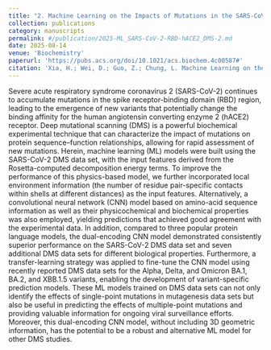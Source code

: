 ```yaml
---
title: "2. Machine Learning on the Impacts of Mutations in the SARS-CoV-2 Spike RBD on Binding Affinity to Human ACE2 Based on Deep Mutational Scanning Data"
collection: publications
category: manuscripts
permalink: #/publication/2025-ML_SARS-CoV-2-RBD-hACE2_DMS-2.md
date: 2025-08-14
venue: 'Biochemistry'
paperurl: 'https://pubs.acs.org/doi/10.1021/acs.biochem.4c00587#'
citation: 'Xia, H.; Wei, D.; Guo, Z.; Chung, L. Machine Learning on the Impacts of Mutations in the SARS-CoV-2 Spike RBD on Binding Affinity to Human ACE2 Based on Deep Mutational Scanning Data. <i>Biochemistry</i>. <b>2025</b>, <i>64</i>, 3790-3800.'
---
```


Severe acute respiratory syndrome coronavirus 2 (SARS-CoV-2) continues to accumulate mutations in the spike receptor-binding domain (RBD) region, leading to the emergence of new variants that potentially change the binding affinity for the human angiotensin converting enzyme 2 (hACE2) receptor. Deep mutational scanning (DMS) is a powerful biochemical experimental technique that can characterize the impact of mutations on protein sequence–function relationships, allowing for rapid assessment of new mutations. Herein, machine learning (ML) models were built using the SARS-CoV-2 DMS data set, with the input features derived from the Rosetta-computed decomposition energy terms. To improve the performance of this physics-based model, we further incorporated local environment information (the number of residue pair-specific contacts within shells at different distances) as the input features. Alternatively, a convolutional neural network (CNN) model based on amino-acid sequence information as well as their physicochemical and biochemical properties was also employed, yielding predictions that achieved good agreement with the experimental data. In addition, compared to three popular protein language models, the dual-encoding CNN model demonstrated consistently superior performance on the SARS-CoV-2 DMS data set and seven additional DMS data sets for different biological properties. Furthermore, a transfer-learning strategy was applied to fine-tune the CNN model using recently reported DMS data sets for the Alpha, Delta, and Omicron BA.1, BA.2, and XBB.1.5 variants, enabling the development of variant-specific prediction models. These ML models trained on DMS data sets can not only identify the effects of single-point mutations in mutagenesis data sets but also be useful in predicting the effects of multiple-point mutations and providing valuable information for ongoing viral surveillance efforts. Moreover, this dual-encoding CNN model, without including 3D geometric information, has the potential to be a robust and alternative ML model for other DMS studies.

